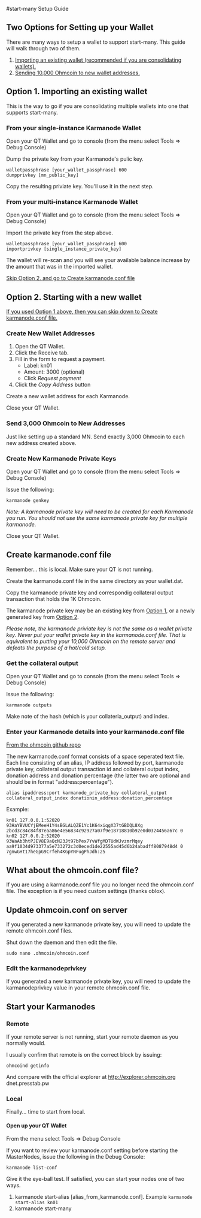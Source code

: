 #start-many Setup Guide

## Two Options for Setting up your Wallet
There are many ways to setup a wallet to support start-many. This guide will walk through two of them.

1. [Importing an existing wallet (recommended if you are consolidating wallets).](#option1)
2. [Sending 10,000 Ohmcoin to new wallet addresses.](#option2)

## <a name="option1"></a>Option 1. Importing an existing wallet

This is the way to go if you are consolidating multiple wallets into one that supports start-many.

### From your single-instance Karmanode Wallet

Open your QT Wallet and go to console (from the menu select Tools => Debug Console)

Dump the private key from your Karmanode's pulic key.

```
walletpassphrase [your_wallet_passphrase] 600
dumpprivkey [mn_public_key]
```

Copy the resulting priviate key. You'll use it in the next step.

### From your multi-instance Karmanode Wallet

Open your QT Wallet and go to console (from the menu select Tools => Debug Console)

Import the private key from the step above.

```
walletpassphrase [your_wallet_passphrase] 600
importprivkey [single_instance_private_key]
```

The wallet will re-scan and you will see your available balance increase by the amount that was in the imported wallet.

[Skip Option 2. and go to Create karmanode.conf file](#karmanodeconf)

## <a name="option2"></a>Option 2. Starting with a new wallet

[If you used Option 1 above, then you can skip down to Create karmanode.conf file.](#karmanodeconf)

### Create New Wallet Addresses

1. Open the QT Wallet.
2. Click the Receive tab.
3. Fill in the form to request a payment.
    * Label: kn01
    * Amount: 3000 (optional)
    * Click *Request payment*
5. Click the *Copy Address* button

Create a new wallet address for each Karmanode.

Close your QT Wallet.

### Send 3,000 Ohmcoin to New Addresses

Just like setting up a standard MN. Send exactly 3,000 Ohmcoin to each new address created above.

### Create New Karmanode Private Keys

Open your QT Wallet and go to console (from the menu select Tools => Debug Console)

Issue the following:

```karmanode genkey```

*Note: A karmanode private key will need to be created for each Karmanode you run. You should not use the same karmanode private key for multiple karmanode.*

Close your QT Wallet.

## <a name="karmanodeconf"></a>Create karmanode.conf file

Remember... this is local. Make sure your QT is not running.

Create the karmanode.conf file in the same directory as your wallet.dat.

Copy the karmanode private key and correspondig collateral output transaction that holds the 1K Ohmcoin.

The karmanode private key may be an existing key from [Option 1](#option1), or a newly generated key from [Option 2](#option2).

*Please note, the karmanode priviate key is not the same as a wallet private key. Never put your wallet private key in the karmanode.conf file. That is equivalent to putting your 10,000 Ohmcoin on the remote server and defeats the purpose of a hot/cold setup.*

### Get the collateral output

Open your QT Wallet and go to console (from the menu select Tools => Debug Console)

Issue the following:

```karmanode outputs```

Make note of the hash (which is your collaterla_output) and index.

### Enter your Karmanode details into your karmanode.conf file
[From the ohmcoin github repo](https://github.com/ohmcoin-crypto/ohmcoin/blob/master/doc/karmanode-conf.md)

The new karmanode.conf format consists of a space seperated text file. Each line consisting of an alias, IP address followed by port, karmanode private key, collateral output transaction id and collateral output index, donation address and donation percentage (the latter two are optional and should be in format "address:percentage").

```
alias ipaddress:port karmanode_private_key collateral_output collateral_output_index donationin_address:donation_percentage
```



Example:

```
kn01 127.0.0.1:52020 93HaYBVUCYjEMeeH1Y4sBGLALQZE1Yc1K64xiqgX37tGBDQL8Xg 2bcd3c84c84f87eaa86e4e56834c92927a07f9e18718810b92e0d0324456a67c 0
kn02 127.0.0.2:52020 93WaAb3htPJEV8E9aQcN23Jt97bPex7YvWfgMDTUdWJvzmrMqey aa9f1034d973377a5e733272c3d0eced1de22555ad45d6b24abadff8087948d4 0 7gnwGHt17heGpG9Crfeh4KGpYNFugPhJdh:25
```

## What about the ohmcoin.conf file?

If you are using a karmanode.conf file you no longer need the ohmcoin.conf file. The exception is if you need custom settings (thanks oblox).

## Update ohmcoin.conf on server

If you generated a new karmanode private key, you will need to update the remote ohmcoin.conf files.

Shut down the daemon and then edit the file.

```sudo nano .ohmcoin/ohmcoin.conf```

### Edit the karmanodeprivkey
If you generated a new karmanode private key, you will need to update the karmanodeprivkey value in your remote ohmcoin.conf file.

## Start your Karmanodes

### Remote

If your remote server is not running, start your remote daemon as you normally would.

I usually confirm that remote is on the correct block by issuing:

```ohmcoind getinfo```

And compare with the official explorer at http://explorer.ohmcoin.org <or> dnet.presstab.pw

### Local

Finally... time to start from local.

#### Open up your QT Wallet

From the menu select Tools => Debug Console

If you want to review your karmanode.conf setting before starting the MasterNodes, issue the following in the Debug Console:

```karmanode list-conf```

Give it the eye-ball test. If satisfied, you can start your nodes one of two ways.

1. karmanode start-alias [alias_from_karmanode.conf]. Example ```karmanode start-alias kn01```
2. karmanode start-many
